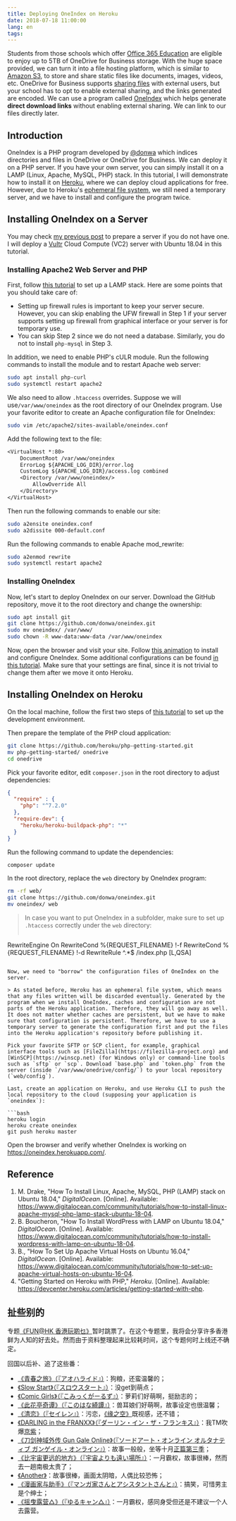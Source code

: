 ```yaml
---
title: Deploying OneIndex on Heroku
date: 2018-07-18 11:00:00
lang: en
tags:
---
```


Students from those schools which offer [Office 365 Education](https://products.office.com/en-us/student/office-in-education) are eligible to enjoy up to 5TB of OneDrive for Business storage. With the huge space provided, we can turn it into a file hosting platform, which is similar to [Amazon S3](https://aws.amazon.com/s3/), to store and share static files like documents, images, videos, etc. OneDrive for Business supports [sharing files](https://support.office.com/en-us/article/share-onedrive-files-and-folders-9fcc2f7d-de0c-4cec-93b0-a82024800c07#OS_Type=OneDrive_-_Business) with external users, but your school has to opt to enable external sharing, and the links generated are encoded. We can use a program called [OneIndex](https://github.com/donwa/oneindex) which helps generate **direct download links** without enabling external sharing. We can link to our files directly later.

<!-- more -->

## Introduction

OneIndex is a PHP program developed by [@donwa](https://github.com/donwa) which indices directories and files in OneDrive or OneDrive for Business. We can deploy it on a PHP server. If you have your own server, you can simply install it on a LAMP (Linux, Apache, MySQL, PHP) stack. In this tutorial, I will demonstrate how to install it on [Heroku](https://www.heroku.com/), where we can deploy cloud applications for free. However, due to Heroku's [ephemeral file system](https://devcenter.heroku.com/articles/dynos#ephemeral-filesystem), we still need a temporary server, and we have to install and configure the program twice.

## Installing OneIndex on a Server

You may check [my previous post](../shadowsocksr/#Prepare-a-server) to prepare a server if you do not have one. I will deploy a [Vultr](https://www.vultr.com/promo25b?ref=7436070) Cloud Compute (VC2) server with Ubuntu 18.04 in this tutorial.

### Installing Apache2 Web Server and PHP

First, follow [this tutorial](https://www.digitalocean.com/community/tutorials/how-to-install-linux-apache-mysql-php-lamp-stack-ubuntu-18-04) to set up a LAMP stack. Here are some points that you should take care of:

- Setting up firewall rules is important to keep your server secure. However, you can skip enabling the UFW firewall in Step 1 if your server supports setting up firewall from graphical interface or your server is for temporary use. 
- You can skip Step 2 since we do not need a database. Similarly, you do not to install `php-mysql` in Step 3.

In addition, we need to enable PHP's cULR module. Run the following commands to install the module and to restart Apache web server:

```bash
sudo apt install php-curl
sudo systemctl restart apache2
```

We also need to allow `.htaccess` overrides. Suppose we will use`/var/www/oneindex` as the root directory of our OneIndex program. Use your favorite editor to create an Apache configuration file for OneIndex:

```bash
sudo vim /etc/apache2/sites-available/oneindex.conf
```

Add the following text to the file:

```txt
<VirtualHost *:80>	DocumentRoot /var/www/oneindex	ErrorLog ${APACHE_LOG_DIR}/error.log	CustomLog ${APACHE_LOG_DIR}/access.log combined	<Directory /var/www/oneindex/>		AllowOverride All	</Directory></VirtualHost>
```

Then run the following commands to enable our site:

```bash
sudo a2ensite oneindex.conf
sudo a2dissite 000-default.conf
```

Run the following commands to enable Apache mod_rewrite:

```bash
sudo a2enmod rewrite
sudo systemctl restart apache2
```

### Installing OneIndex

Now, let's start to deploy OneIndex on our server. Download the GitHub repository, move it to the root directory and change the ownership:

```bash
sudo apt install git
git clone https://github.com/donwa/oneindex.git
sudo mv oneindex/ /var/www/
sudo chown -R www-data:www-data /var/www/oneindex
```

Now, open the browser and visit your site. Follow [this animation](https://github.com/donwa/oneindex#安装) to install and configure OneIndex. Some additional configurations can be found [in this tutorial](https://github.com/donwa/oneindex/blob/5ce51982c4903107c44a9e7e7e525869360c034c/README.md#可配置项). Make sure that your settings are final, since it is not trivial to change them after we move it onto Heroku.

## Installing OneIndex on Heroku

On the local machine, follow the first two steps of [this tutorial](https://devcenter.heroku.com/articles/getting-started-with-php) to set up the development environment.

Then prepare the template of the PHP cloud application:

```bash
git clone https://github.com/heroku/php-getting-started.git
mv php-getting-started/ onedrive
cd onedrive
```

Pick your favorite editor, edit `composer.json` in the root directory to adjust dependencies:

```json
{
  "require" : {
    "php": "^7.2.0"
  },
  "require-dev": {
    "heroku/heroku-buildpack-php": "*"
  }
}
```

Run the following command to update the dependencies:

```bash
composer update
```

In the root directory, replace the `web` directory by OneIndex program:

```bash
rm -rf web/
git clone https://github.com/donwa/oneindex.git
mv oneindex/ web
```

> In case you want to put OneIndex in a subfolder, make sure to set up `.htaccess` correctly under the `web` directory:
> 
> ```txt
RewriteEngine On
RewriteCond %{REQUEST_FILENAME} !-f
RewriteCond %{REQUEST_FILENAME} !-d
RewriteRule ^.*$ /index.php [L,QSA]
```

Now, we need to "borrow" the configuration files of OneIndex on the server.

> As stated before, Heroku has an ephemeral file system, which means that any files written will be discarded eventually. Generated by the program when we install OneIndex, caches and configuration are not parts of the Heroku application. Therefore, they will go away as well. It does not matter whether caches are persistent, but we have to make sure that configuration is persistent. Therefore, we have to use a temporary server to generate the configuration first and put the files into the Heroku application's repository before publishing it.

Pick your favorite SFTP or SCP client, for example, graphical interface tools such as [FileZilla](https://filezilla-project.org) and [WinSCP](https://winscp.net) (for Windows only) or command-line tools such as `sftp` or `scp`. Download `base.php` and `token.php` from the server (inside `/var/www/onedrive/config/`) to your local repository (`web/config`).

Last, create an application on Heroku, and use Heroku CLI to push the local repository to the cloud (supposing your application is `oneindex`):

```bash
heroku login
heroku create oneindex
git push heroku master
```

Open the browser and verify whether OneIndex is working on https://oneindex.herokuapp.com/.

## Reference

1. M. Drake, "How To Install Linux, Apache, MySQL, PHP (LAMP) stack on Ubuntu 18.04," *DigitalOcean*. [Online]. Available: https://www.digitalocean.com/community/tutorials/how-to-install-linux-apache-mysql-php-lamp-stack-ubuntu-18-04.
2. B. Boucheron, "How To Install WordPress with LAMP on Ubuntu 18.04," *DigitalOcean*. [Online]. Available: https://www.digitalocean.com/community/tutorials/how-to-install-wordpress-with-lamp-on-ubuntu-18-04.
3. B., "How To Set Up Apache Virtual Hosts on Ubuntu 16.04," *DigitalOcean*. [Online]. Available: https://www.digitalocean.com/community/tutorials/how-to-set-up-apache-virtual-hosts-on-ubuntu-16-04.
4. "Getting Started on Heroku with PHP," *Heroku*. [Online]. Available: https://devcenter.heroku.com/articles/getting-started-with-php.

## 扯些别的

专题[《FUN@HK 香港玩啲乜》](../funathk/)暂时跳票了。在这个专题里，我将会分享许多香港鲜为人知的好去处。然而由于资料整理起来比较耗时间，这个专题何时上线还不确定。

回国以后补、追了这些番：
- [《青春之旅》（『アオハライド』）](https://zh.moegirl.org/zh-cn/青春之旅)：狗粮，还蛮温馨的；
- [《Slow Start》（『スロウスタート』）](https://zh.moegirl.org/zh-cn/Slow_Start)：没get到萌点；
- [《Comic Girls》（『こみっくがーるず』）](https://zh.moegirl.org/zh-cn/Comic_Girls)：萝莉们好萌啊，挺励志的；
- [《此花亭奇谭》（『このはな綺譚』）](https://zh.moegirl.org/zh-cn/此花亭奇谭)：兽耳娘们好萌啊，故事设定也很温馨；
- [《清恋》（『セイレン』）](https://zh.moegirl.org/zh-cn/Seiren)：污恋，[《缘之空》](https://zh.moegirl.org/zh-cn/缘之空)既视感，还不错；
- [《DARLING in the FRANXX》（『ダーリン・イン・ザ・フランキス』）](https://zh.moegirl.org/zh-cn/DARLING_in_the_FRANXX)：我TM吹爆[京紫](https://zh.moegirl.org/zh-cn/紫罗兰永恒花园)；
- [《刀剑神域外传 Gun Gale Online》（『ソードアート・オンライン オルタナティブ ガンゲイル・オンライン』）](https://zh.moegirl.org/zh-cn/刀剑神域外传_Gun_Gale_Online)：故事一般般，坐等十月[正篇第三季](https://zh.moegirl.org/zh-cn/刀剑神域)；
- [《比宇宙更远的地方》（『宇宙よりも遠い場所』）](https://zh.moegirl.org/zh-cn/比宇宙更远的地方)：一月霸权，故事很棒，然而去一趟南极太贵了；
- [《Another》](https://zh.moegirl.org/zh-cn/Another)：故事很棒，画面太阴暗，人偶比较恐怖；
- [《漫画家与助手》（『マンガ家さんとアシスタントさんと』）](https://zh.moegirl.org/zh-cn/漫画家与助手)：搞笑，可惜男主是个绅士；
- [《摇曳露营△》（『ゆるキャン△』）](https://zh.moegirl.org/zh-cn/摇曳露营)：一月霸权，感同身受但还是不建议一个人去露营。